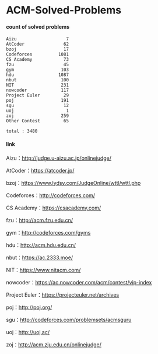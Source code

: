 ﻿# ACM-Solved-Problems

#### count of solved problems
	Aizu                   7
	AtCoder               62
	bzoj                  17
	Codeforces          1081
	CS Academy            73
	fzu                   45
	gym                  103
	hdu                 1087
	nbut                 100
	NIT                  231
	nowcoder             117
	Project Euler         29
	poj                  191
	sgu                   12
	uoj                    1
	zoj                  259
	Other Contest         65

`total : 3480`


#### link

Aizu：http://judge.u-aizu.ac.jp/onlinejudge/

AtCoder：https://atcoder.jp/

bzoj：https://www.lydsy.com/JudgeOnline/wttl/wttl.php

Codeforces：http://codeforces.com/

CS Academy：https://csacademy.com/

fzu：http://acm.fzu.edu.cn/

gym：http://codeforces.com/gyms

hdu：http://acm.hdu.edu.cn/

nbut：https://ac.2333.moe/

NIT：https://www.nitacm.com/

nowcoder：https://ac.nowcoder.com/acm/contest/vip-index

Project Euler：https://projecteuler.net/archives

poj：http://poj.org/

sgu：http://codeforces.com/problemsets/acmsguru

uoj：http://uoj.ac/

zoj：http://acm.zju.edu.cn/onlinejudge/